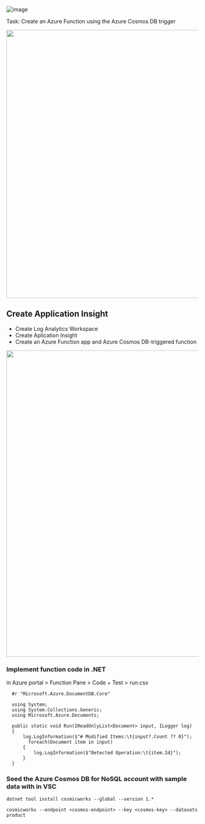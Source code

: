 ![image](https://github.com/ZCHAnalytics/Microsoft-Challenge-data-skills/assets/146954022/63f6df92-e298-41ce-ad4a-01228d5e4d72)


Task: Create an Azure Function using the Azure Cosmos DB trigger

<img width="700" src="https://github.com/ZCHAnalytics/Microsoft-Challenge-data-skills/assets/146954022/a4e5faf1-bd0e-45b9-91ae-2e46c42ecd79">

## Create Application Insight

 - Create Log Analytics Workspace
 - Create Aplication Insight
 - Create an Azure Function app and Azure Cosmos DB-triggered function

<img width="800" src="https://github.com/ZCHAnalytics/Microsoft-Challenge-data-skills/assets/146954022/8d39396a-c774-4654-8688-5af79aef5459">


### Implement function code in .NET 

  in Azure portal > Function Pane > Code + Test > run.csx

```
  #r "Microsoft.Azure.DocumentDB.Core"

  using System;
  using System.Collections.Generic;
  using Microsoft.Azure.Documents;
  
  public static void Run(IReadOnlyList<Document> input, ILogger log)
  {
      log.LogInformation($"# Modified Items:\t{input?.Count ?? 0}");
        foreach(Document item in input)
      {
          log.LogInformation($"Detected Operation:\t{item.Id}");
      }
  }
```
### Seed the Azure Cosmos DB for NoSQL account with sample data with in VSC

   `dotnet tool install cosmicworks --global --version 1.*`
   
   `cosmicworks --endpoint <cosmos-endpoint> --key <cosmos-key> --datasets product`
